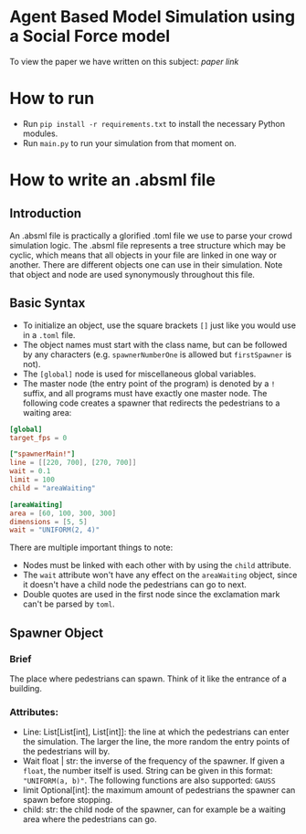 # Agent Based Model Simulation using a Social Force model
To view the paper we have written on this subject: _paper link_

# How to run
* Run `pip install -r requirements.txt` to install the necessary Python modules.
* Run `main.py` to run your simulation from that moment on.

# How to write an .absml file
## Introduction
An .absml file is practically a glorified .toml file we use to parse your crowd simulation logic. The .absml file represents a tree structure which may be cyclic, which means that all objects in your file are linked in one way or another. There are different objects one can use in their simulation. Note that object and node are used synonymously throughout this file.

## Basic Syntax
* To initialize an object, use the square brackets `[]` just like you would use in a `.toml` file.
* The object names must start with the class name, but can be followed by any characters (e.g. `spawnerNumberOne` is allowed but `firstSpawner` is not).
* The `[global]` node is used for miscellaneous global variables.
* The master node (the entry point of the program) is denoted by a `!` suffix, and all programs must have exactly one master node.
The following code creates a spawner that redirects the pedestrians to a waiting area:

```toml
[global]
target_fps = 0

["spawnerMain!"]
line = [[220, 700], [270, 700]]
wait = 0.1
limit = 100
child = "areaWaiting"

[areaWaiting]
area = [60, 100, 300, 300]
dimensions = [5, 5]
wait = "UNIFORM(2, 4)"
```

There are multiple important things to note:
* Nodes must be linked with each other with by using the `child` attribute.
* The `wait` attribute won't have any effect on the `areaWaiting` object, since it doesn't have a child node the pedestrians can go to next.
* Double quotes are used in the first node since the exclamation mark can't be parsed by `toml`.

## Spawner Object
### Brief
The place where pedestrians can spawn. Think of it like the entrance of a building.

### Attributes:
* Line: List[List[int], List[int]]: the line at which the pedestrians can enter the simulation. The larger the line, the more random the entry points of the pedestrians will by.
* Wait float | str: the inverse of the frequency of the spawner. If given a `float`, the number itself is used. String can be given in this format: `"UNIFORM(a, b)"`. The following functions are also supported: `GAUSS`
* limit Optional[int]: the maximum amount of pedestrians the spawner can spawn before stopping.
* child: str: the child node of the spawner, can for example be a waiting area where the pedestrians can go.